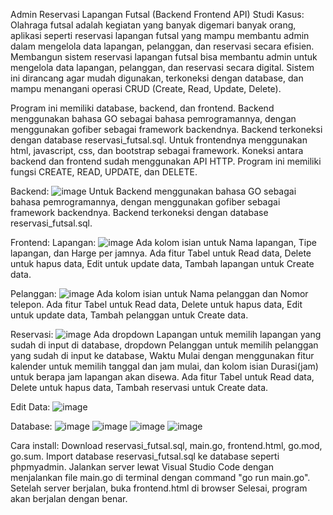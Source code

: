 Admin Reservasi Lapangan Futsal (Backend Frontend API)
Studi Kasus: Olahraga futsal adalah kegiatan yang banyak digemari banyak orang, aplikasi seperti reservasi lapangan futsal yang mampu membantu admin dalam mengelola data lapangan, pelanggan, dan reservasi secara efisien. Membangun sistem reservasi lapangan futsal bisa membantu admin untuk mengelola data lapangan, pelanggan, dan reservasi secara digital. Sistem ini dirancang agar mudah digunakan, terkoneksi dengan database, dan mampu menangani operasi CRUD (Create, Read, Update, Delete).

Program ini memiliki database, backend, dan frontend. Backend menggunakan bahasa GO sebagai bahasa pemrogramannya, dengan menggunakan gofiber sebagai framework backendnya. Backend terkoneksi dengan database reservasi_futsal.sql. Untuk frontendnya menggunakan html, javascript, css, dan bootstrap sebagai framework. Koneksi antara backend dan frontend sudah menggunakan API HTTP. Program ini memiliki fungsi CREATE, READ, UPDATE, dan DELETE.

Backend:
![image](https://github.com/user-attachments/assets/50e1cbff-3acf-4cf3-b662-2211030598af)
Untuk Backend menggunakan bahasa GO sebagai bahasa pemrogramannya, dengan menggunakan gofiber sebagai framework backendnya. Backend terkoneksi dengan database reservasi_futsal.sql.

Frontend:
Lapangan: ![image](https://github.com/user-attachments/assets/219fa86e-db91-4dbd-a41c-40380cb6cad2)
Ada kolom isian untuk Nama lapangan, Tipe lapangan, dan Harge per jamnya. Ada fitur Tabel untuk Read data, Delete untuk hapus data, Edit untuk update data, Tambah lapangan untuk Create data.

Pelanggan: ![image](https://github.com/user-attachments/assets/170406dc-12ad-45fa-ad77-0fe5aaee4048)
Ada kolom isian untuk Nama pelanggan dan Nomor telepon. Ada fitur Tabel untuk Read data, Delete untuk hapus data, Edit untuk update data, Tambah pelanggan untuk Create data.

Reservasi: ![image](https://github.com/user-attachments/assets/9b472e93-8fe7-4332-a595-03f24fe41cc2)
Ada dropdown Lapangan untuk memilih lapangan yang sudah di input di database, dropdown Pelanggan untuk memilih pelanggan yang sudah di input ke database, Waktu Mulai dengan menggunakan fitur kalender untuk memilih tanggal dan jam mulai, dan kolom isian Durasi(jam) untuk berapa jam lapangan akan disewa. Ada fitur Tabel untuk Read data, Delete untuk hapus data, Tambah reservasi untuk Create data.

Edit Data: ![image](https://github.com/user-attachments/assets/bb1482bf-dca2-494f-8616-fe4d0d7d011e)

Database:
![image](https://github.com/user-attachments/assets/9e13a119-89d2-4324-86c7-b253ee3bf7b5)
![image](https://github.com/user-attachments/assets/9730f851-8ab5-4cd1-960c-9ca47ce25c41)
![image](https://github.com/user-attachments/assets/22beeff8-a9c9-459e-8e27-60f90530ad2e)
![image](https://github.com/user-attachments/assets/a3081166-7425-426b-989b-f2d4a681ce1e)


Cara install: 
Download reservasi_futsal.sql, main.go, frontend.html, go.mod, go.sum. 
Import database reservasi_futsal.sql ke database seperti phpmyadmin.
Jalankan server lewat Visual Studio Code dengan menjalankan file main.go di terminal dengan command "go run main.go".
Setelah server berjalan, buka frontend.html di browser
Selesai, program akan berjalan dengan benar.


